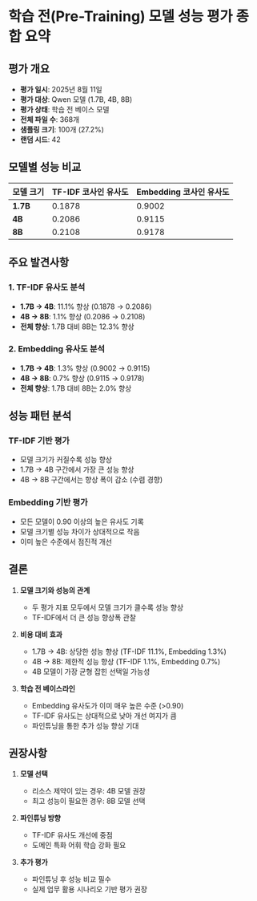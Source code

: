 # 학습 전(Pre-Training) 모델 성능 평가 종합 요약

## 평가 개요
- **평가 일시**: 2025년 8월 11일
- **평가 대상**: Qwen 모델 (1.7B, 4B, 8B)
- **평가 상태**: 학습 전 베이스 모델
- **전체 파일 수**: 368개
- **샘플링 크기**: 100개 (27.2%)
- **랜덤 시드**: 42

## 모델별 성능 비교

| 모델 크기 | TF-IDF 코사인 유사도 | Embedding 코사인 유사도 |
|----------|---------------------|------------------------|
| **1.7B** | 0.1878             | 0.9002                |
| **4B**   | 0.2086             | 0.9115                |
| **8B**   | 0.2108             | 0.9178                |

## 주요 발견사항

### 1. TF-IDF 유사도 분석
- **1.7B → 4B**: 11.1% 향상 (0.1878 → 0.2086)
- **4B → 8B**: 1.1% 향상 (0.2086 → 0.2108)
- **전체 향상**: 1.7B 대비 8B는 12.3% 향상

### 2. Embedding 유사도 분석
- **1.7B → 4B**: 1.3% 향상 (0.9002 → 0.9115)
- **4B → 8B**: 0.7% 향상 (0.9115 → 0.9178)
- **전체 향상**: 1.7B 대비 8B는 2.0% 향상

## 성능 패턴 분석

### TF-IDF 기반 평가
- 모델 크기가 커질수록 성능 향상
- 1.7B → 4B 구간에서 가장 큰 성능 향상
- 4B → 8B 구간에서는 향상 폭이 감소 (수렴 경향)

### Embedding 기반 평가
- 모든 모델이 0.90 이상의 높은 유사도 기록
- 모델 크기별 성능 차이가 상대적으로 작음
- 이미 높은 수준에서 점진적 개선

## 결론

1. **모델 크기와 성능의 관계**
   - 두 평가 지표 모두에서 모델 크기가 클수록 성능 향상
   - TF-IDF에서 더 큰 성능 향상폭 관찰

2. **비용 대비 효과**
   - 1.7B → 4B: 상당한 성능 향상 (TF-IDF 11.1%, Embedding 1.3%)
   - 4B → 8B: 제한적 성능 향상 (TF-IDF 1.1%, Embedding 0.7%)
   - 4B 모델이 가장 균형 잡힌 선택일 가능성

3. **학습 전 베이스라인**
   - Embedding 유사도가 이미 매우 높은 수준 (>0.90)
   - TF-IDF 유사도는 상대적으로 낮아 개선 여지가 큼
   - 파인튜닝을 통한 추가 성능 향상 기대

## 권장사항

1. **모델 선택**
   - 리소스 제약이 있는 경우: 4B 모델 권장
   - 최고 성능이 필요한 경우: 8B 모델 선택

2. **파인튜닝 방향**
   - TF-IDF 유사도 개선에 중점
   - 도메인 특화 어휘 학습 강화 필요

3. **추가 평가**
   - 파인튜닝 후 성능 비교 필수
   - 실제 업무 활용 시나리오 기반 평가 권장